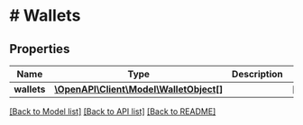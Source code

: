 # # Wallets

## Properties

Name | Type | Description | Notes
------------ | ------------- | ------------- | -------------
**wallets** | [**\OpenAPI\Client\Model\WalletObject[]**](WalletObject.md) |  | [optional]

[[Back to Model list]](../../README.md#models) [[Back to API list]](../../README.md#endpoints) [[Back to README]](../../README.md)
